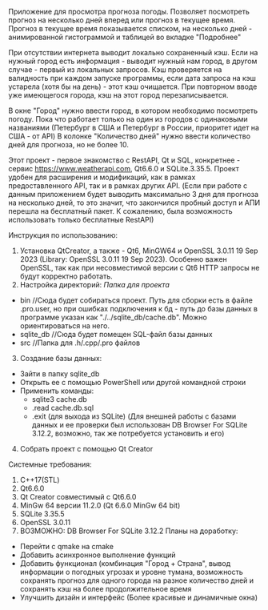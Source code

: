 Приложение для просмотра прогноза погоды.
Позволяет посмотреть прогноз на несколько дней вперед или прогноз в текущее время.
Прогноз в текущее время показывается списком, на несколько дней - анимированной гистограммой и таблицей во вкладке "Подробнее"

При отсутствии интернета выводит локально сохраненный кэш. Если на нужный город есть информация - выводит нужный нам город, в 
другом случае - первый из локальных запросов. Кэш проверяется на валидность при каждом запуске программы, если дата запроса на кэш устарела (хотя бы на день) -
этот кэш очищается. При повторном вводе уже имеющегося города, кэш на этот город перезаписывается.

В окне "Город" нужно ввести город, в котором необходимо посмотреть погоду. 
Пока что работает только на один из городов с одинаковыми названиями (Петербург в США и Петербург в России, приоритет идет на США - от API)
В колонке "Количество дней" нужно ввести количество дней для прогноза, но не более 10.

Этот проект - первое знакомство с RestAPI, Qt и SQL, конкретнее - cервис https://www.weatherapi.com, Qt6.6.0 и SQLite.3.35.5. Проект удобен для расширения и модификаций, 
как в рамках предоставленного API, так и в рамках других API. (Если при работе с данным приложением будет выводить максимально 3 дня для прогноза на несколько дней,
то это значит, что закончился пробный доступ и АПИ перешла на бесплатный пакет. К сожалению, была возможность использовать только бесплатные RestAPI)

Инструкция по использованию:
1) Установка QtCreator, а также - Qt6, MinGW64 и OpenSSL 3.0.11 19 Sep 2023 (Library: OpenSSL 3.0.11 19 Sep 2023).
Особенно важен OpenSSL, так как при несовместимой версии с Qt6 HTTP запросы не будут корректно работать.
2) Настройка директорий:
*Папка для проекта*
  - bin         //Сюда будет собираться проект. Путь для сборки есть в файле .pro.user, но при ошибках подключения к бд - путь до базы данных в программе указан как "./../sqlite_db/cache.db". Можно ориентироваться на него.
  - sqlite_db   //Сюда будет помещен SQL-файл базы данных
  - src         //Папка для .h/.cpp/.pro файлов
3) Создание базы данных:
- Зайти в папку sqlite_db
- Открыть ее с помощью PowerShell или другой командной строки
- Применить команды:
  - sqlite3 cache.db
  - .read cache.db.sql
  - .exit (для выхода из SQLite)
(Для внешней работы с базами данных и ее проверки был использован DB Browser For SQLite 3.12.2, возможно, так же потребуется установить и его)
4) Собрать проект с помощью Qt Creator

Системные требования:
1) С++17(STL)
2) Qt6.6.0
3) Qt Creator совместимый с Qt6.6.0
4) MinGw 64 версии 11.2.0 (Qt 6.6.0 MinGw 64 bit)
5) SQLite 3.35.5
6) OpenSSL 3.0.11
7) ВОЗМОЖНО: DB Browser For SQLite 3.12.2
Планы на доработку:
- Перейти с qmake на сmake
- Добавить асинхронное выполнение функций
- Добавить функционал (комбинация "Город + Страна", вывод информации о погодных угрозах и уровне тумана,
  возможность сохранять прогноз для одного города на разное количество дней и сохранять кэш на более продолжительное время
- Улучшить дизайн и интерфейс (Более красивые и динамичные окна)
